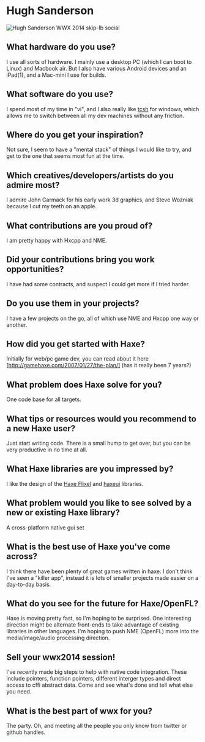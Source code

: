 [_template]: ../../interview.html
[_author]: https://twitter.com/gamehaxe "@gamehaxe"

# Hugh Sanderson

![Hugh Sanderson WWX 2014 skip-lb social](/img/wwx/2014/hugh_sanderson_wwx_2012_3.jpg "Hugh Sanderson")

## What hardware do you use?

I use all sorts of hardware.  I mainly use a desktop PC (which I can boot to Linux) and Macbook air.  But I also have various Android devices and an iPad(1), and a Mac-mini I use for builds.


## What software do you use?

I spend most of my time in "vi", and I also really like [tcsh] for windows, which allows me to switch between all my dev machines without any friction.


## Where do you get your inspiration?

Not sure, I seem to have a "mental stack" of things I would like to try, and get to the one that seems most fun at the time.


## Which creatives/developers/artists do you admire most?

I admire John Carmack for his early work 3d graphics, and Steve Wozniak because I cut my teeth on an apple.


## What contributions are you proud of?

I am pretty happy with Hxcpp and NME.


## Did your contributions bring you work opportunities?

I have had some contracts, and suspect I could get more if I tried harder.


## Do you use them in your projects?

I have a few projects on the go, all of which use NME and Hxcpp one way or another.


## How did you get started with Haxe?

Initially for web/pc game dev, you can read about it here [http://gamehaxe.com/2007/01/27/the-plan/] (has it really been 7 years?)


## What problem does Haxe solve for you?

One code base for all targets.


## What tips or resources would you recommend to a new Haxe user?

Just start writing code.  There is a small hump to get over, but you can be very productive in no time at all.

## What Haxe libraries are you impressed by?

I like the design of the [Haxe Flixel] and [haxeui] libraries.

## What problem would you like to see solved by a new or existing Haxe library?

A cross-platform native gui set

## What is the best use of Haxe you've come across?

I think there have been plenty of great games written in haxe.  I don't think I've seen a "killer app", instead it is lots of smaller projects made easier on a day-to-day basis.

## What do you see for the future for Haxe/OpenFL?

Haxe is moving pretty fast, so I'm hoping to be surprised.  One interesting direction might be alternate front-ends to take advantage of existing libraries in other languages.
I'm hoping to push NME (OpenFL) more into the media/image/audio processing direction.


## Sell your wwx2014 session!

I've recently made big steps to help with native code integration.  These include pointers, function pointers, different interger types and direct access to cffi abstract data.  Come and see what's done and tell what else you need.


## What is the best part of wwx for you?

The party.  Oh, and meeting all the people you only know from twitter or github handles.

[tcsh]: https://en.wikipedia.org/wiki/Tcsh "tcsh on Wikipedia"
[http://gamehaxe.com/2007/01/27/the-plan/]: http://gamehaxe.com/2007/01/27/the-plan/ "The Plan | GameHaxe"
[haxe flixel]: http://haxeflixel.com/ "HaxeFlixel"
[haxeui]: http://haxeui.org/ "Rich cross-platform user interfaces  | HaxeUI"